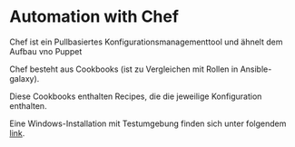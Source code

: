 # Automation with Chef

Chef ist ein Pullbasiertes Konfigurationsmanagementtool und ähnelt dem Aufbau vno Puppet

Chef besteht aus Cookbooks (ist zu Vergleichen mit Rollen in Ansible-galaxy).

Diese Cookbooks enthalten Recipes, die die jeweilige Konfiguration enthalten.

Eine Windows-Installation mit Testumgebung finden sich unter folgendem [link](https://github.com/Kreidl/cloudcomputing_chef).
